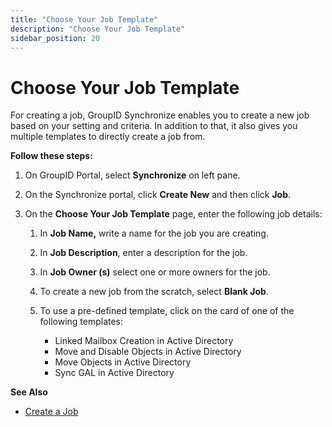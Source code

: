 ```yaml
---
title: "Choose Your Job Template"
description: "Choose Your Job Template"
sidebar_position: 20
---
```


# Choose Your Job Template

For creating a job, GroupID Synchronize enables you to create a new job based on your setting and
criteria. In addition to that, it also gives you multiple templates to directly create a job from.

**Follow these steps:**

1. On GroupID Portal, select **Synchronize** on left pane.
2. On the Synchronize portal, click **Create New** and then click **Job**.
3. On the **Choose Your Job Template** page, enter the following job details:

    1. In **Job Name,** write a name for the job you are creating.
    2. In **Job Description**, enter a description for the job.
    3. In **Job Owner (s)** select one or more owners for the job.
    4. To create a new job from the scratch, select **Blank Job**.
    5. To use a pre-defined template, click on the card of one of the following templates:

        - Linked Mailbox Creation in Active Directory
        - Move and Disable Objects in Active Directory
        - Move Objects in Active Directory
        - Sync GAL in Active Directory

**See Also**

- [Create a Job](/docs/directorymanager/11.0/portal/synchronize/create/create.md)
